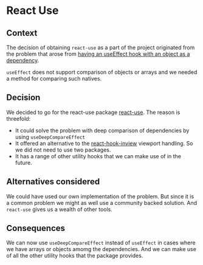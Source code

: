 # React Use

## Context

The decision of obtaining `react-use` as a part of the project originated
from the problem that arose from [having an useEffect hook with
an object as a dependency](https://github.com/danskernesdigitalebibliotek/dpl-react/pull/219).

`useEffect` does not support comparison of objects or arrays and we needed
a method for comparing such natives.

## Decision

We decided to go for the react-use package
[react-use](https://github.com/streamich/react-use).
The reason is threefold:

* It could solve the problem with deep comparison of dependencies by using
  `useDeepCompareEffect`
* It offered an alternative to the
 [react-hook-inview](https://www.npmjs.com/package/react-hook-inview) viewport handling.
 So we did not need to use two packages.
* It has a range of other utility hooks that we can make use of in the future.

## Alternatives considered

We could have used our own implementation of the problem.
But since it is a common problem we might as well use a community backed solution.
And `react-use` gives us a wealth of other tools.

## Consequences

We can now use `useDeepCompareEffect` instead of `useEffect`
in cases where we have arrays or objects amomg the dependencies.
And we can make use of all the other utility hooks that the package provides.
